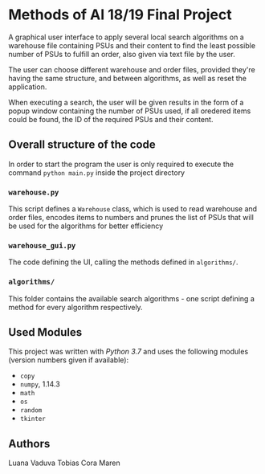 # Methods of AI 18/19 Final Project

A graphical user interface to apply several local search algorithms on a warehouse file containing PSUs and their content to find the least possible number of PSUs to fulfill an order, also given via text file by the user.

The user can choose different warehouse and order files, provided they're having the same structure, and between algorithms, as well as reset the application. 

When executing a search, the user will be given results in the form of a popup window containing the number of PSUs used, if all oredered items could be found, the ID of the required PSUs and their content.

## Overall structure of the code

In order to start the program the user is only required to execute the command `python main.py` inside the project directory

### `warehouse.py`

This script defines a `Warehouse` class, which is used to read warehouse and order files, encodes items to numbers and prunes the list of PSUs that will be used for the algorithms for better efficiency

### `warehouse_gui.py`

The code defining the UI, calling the methods defined in `algorithms/`.

### `algorithms/`

This folder contains the available search algorithms - one script defining a method for every algorithm respectively.

## Used Modules

This project was written with *Python 3.7* and uses the following modules (version numbers given if available):

- `copy`
- `numpy`, 1.14.3
- `math`
- `os`
- `random`
- `tkinter`

## Authors

Luana Vaduva
Tobias
Cora
Maren

